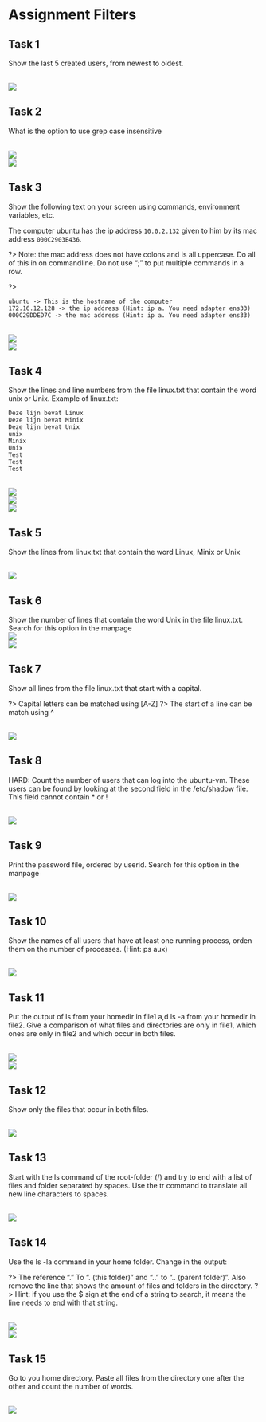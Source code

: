 # Assignment Filters

## Task 1
Show the last 5 created users, from newest to oldest.

<br/>![](images/2022-08-15-15-36-47.png)

## Task 2
What is the option to use grep case insensitive

<br/>![](images/2022-08-15-15-36-59.png)
<br/>![](images/2022-08-15-15-37-04.png)

## Task 3

Show the following text on your screen using commands, environment variables, etc. 

The computer ubuntu has the ip address `10.0.2.132` given to him by its mac address `000C2903E436`.

?> <i class="fa-solid fa-circle-info"></i> Note: the mac address does not have colons and is all uppercase. Do all of this in on commandline. Do not use “;” to put multiple commands in a row.

?> <i class="fa-solid fa-circle-info"></i>
```
ubuntu -> This is the hostname of the computer
172.16.12.128 -> the ip address (Hint: ip a. You need adapter ens33)
000C29DDED7C -> the mac address (Hint: ip a. You need adapter ens33)
```

<br/>![](images/2022-08-15-15-38-13.png)
<br/>![](images/2022-08-15-15-38-17.png)

## Task 4
Show the lines and line numbers from the file linux.txt that contain the word unix or Unix.
Example of linux.txt:

```
Deze lijn bevat Linux
Deze lijn bevat Minix
Deze lijn bevat Unix
unix
Minix
Unix
Test
Test
Test
```

<br/>![](images/2022-08-15-15-38-38.png)
<br/>![](images/2022-08-15-15-38-43.png)
<br/>![](images/2022-08-15-15-38-46.png)


## Task 5
Show the lines from linux.txt that contain the word Linux, Minix or Unix

<br/>![](images/2022-08-15-15-38-59.png)

## Task 6
Show the number of lines that contain the word Unix in the file linux.txt. Search for this option in the manpage
<br/>![](images/2022-08-15-15-39-13.png)
<br/>![](images/2022-08-15-15-39-17.png)

## Task 7
Show all lines from the file linux.txt that start with a capital. 

?> <i class="fa-solid fa-circle-info"></i> Capital letters can be matched using [A-Z]
?> <i class="fa-solid fa-circle-info"></i> The start of a line can be match using ^

<br/>![](images/2022-08-15-15-39-47.png)


## Task 8
HARD: Count the number of users that can log into the ubuntu-vm.
These users can be found by looking at the second field in the /etc/shadow file. This field cannot contain * or !

<br/>![](images/2022-08-15-15-40-03.png)


## Task 9
Print the password file, ordered by userid. Search for this option in the manpage 

<br/>![](images/2022-08-15-15-41-12.png)

## Task 10
Show the names of all users that have at least one running process, orden them on the number of processes. (Hint: ps aux) 

<br/>![](images/2022-08-15-15-41-22.png)

## Task 11
Put the output of ls from your homedir in file1 a,d ls -a from your homedir in file2. Give a comparison of what files and directories are only in file1, which ones are only in file2 and which occur in both files. 

<br/>![](images/2022-08-15-15-41-37.png)
<br/>![](images/2022-08-15-15-42-30.png)


## Task 12
Show only the files that occur in both files. 

<br/>![](images/2022-08-15-15-42-41.png)


## Task 13
Start with the ls command of the root-folder (/) and try to end with a list of files and folder separated by spaces. Use the tr command to translate all new line characters to spaces.

<br/>![](images/2022-08-15-15-42-56.png)

## Task 14
Use the ls -la command in your home folder. Change in the output: 

?> <i class="fa-solid fa-circle-info"></i> The reference “.” To “. (this folder)” and “..” to “.. (parent folder)”. Also remove the line that shows the amount of files and folders in the directory. 
?> <i class="fa-solid fa-circle-info"></i> Hint: if you use the $ sign at the end of a string to search, it means the line needs to end with that string. 

<br/>![](images/2022-08-15-15-43-58.png)
<br/>![](images/2022-08-15-15-44-04.png)

## Task 15
Go to you home directory. Paste all files from the directory one after the other and count the number of words. 

<br/>![](images/2022-08-15-15-44-24.png)
